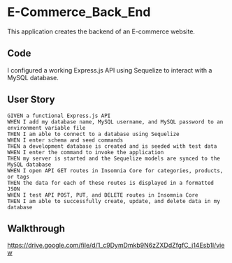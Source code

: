# E-Commerce_Back_End

This application creates the backend of an E-commerce website. 

## Code
I configured a working Express.js API using Sequelize to interact with a MySQL database.

## User Story
```
GIVEN a functional Express.js API
WHEN I add my database name, MySQL username, and MySQL password to an environment variable file
THEN I am able to connect to a database using Sequelize
WHEN I enter schema and seed commands
THEN a development database is created and is seeded with test data
WHEN I enter the command to invoke the application
THEN my server is started and the Sequelize models are synced to the MySQL database
WHEN I open API GET routes in Insomnia Core for categories, products, or tags
THEN the data for each of these routes is displayed in a formatted JSON
WHEN I test API POST, PUT, and DELETE routes in Insomnia Core
THEN I am able to successfully create, update, and delete data in my database
```

## Walkthrough

https://drive.google.com/file/d/1_c9DymDmkb9N6zZXDdZfgfC_j14Esb1l/view